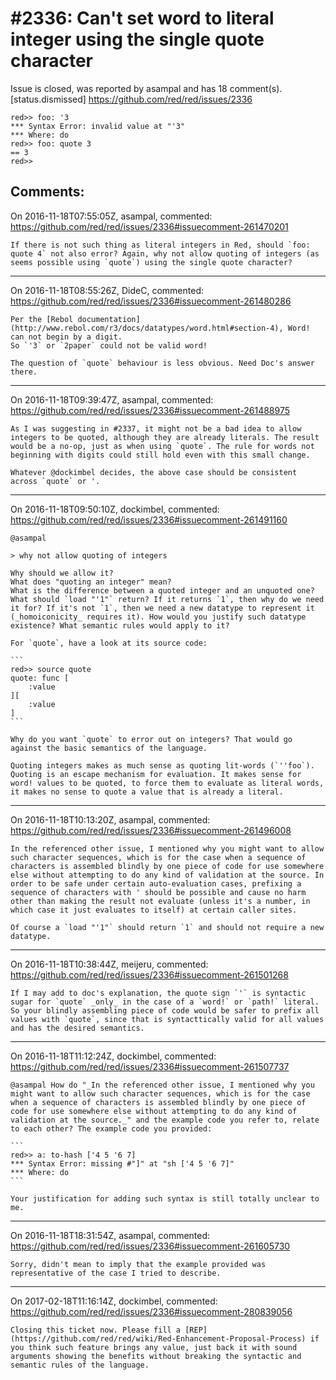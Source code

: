 
#2336: Can't set word to literal integer using the single quote character
================================================================================
Issue is closed, was reported by asampal and has 18 comment(s).
[status.dismissed]
<https://github.com/red/red/issues/2336>

```red
red>> foo: '3
*** Syntax Error: invalid value at "'3"
*** Where: do
red>> foo: quote 3
== 3
red>>
```


Comments:
--------------------------------------------------------------------------------

On 2016-11-18T07:55:05Z, asampal, commented:
<https://github.com/red/red/issues/2336#issuecomment-261470201>

    If there is not such thing as literal integers in Red, should `foo: quote 4` not also error? Again, why not allow quoting of integers (as seems possible using `quote`) using the single quote character? 

--------------------------------------------------------------------------------

On 2016-11-18T08:55:26Z, DideC, commented:
<https://github.com/red/red/issues/2336#issuecomment-261480286>

    Per the [Rebol documentation](http://www.rebol.com/r3/docs/datatypes/word.html#section-4), Word! can not begin by a digit.
    So `'3` or `2paper` could not be valid word!
    
    The question of `quote` behaviour is less obvious. Need Doc's answer there.

--------------------------------------------------------------------------------

On 2016-11-18T09:39:47Z, asampal, commented:
<https://github.com/red/red/issues/2336#issuecomment-261488975>

    As I was suggesting in #2337, it might not be a bad idea to allow integers to be quoted, although they are already literals. The result would be a no-op, just as when using `quote`. The rule for words not beginning with digits could still hold even with this small change.
    
    Whatever @dockimbel decides, the above case should be consistent across `quote` or '.

--------------------------------------------------------------------------------

On 2016-11-18T09:50:10Z, dockimbel, commented:
<https://github.com/red/red/issues/2336#issuecomment-261491160>

    @asampal
    
    > why not allow quoting of integers
    
    Why should we allow it?
    What does "quoting an integer" mean?
    What is the difference between a quoted integer and an unquoted one?
    What should `load "'1"` return? If it returns `1`, then why do we need it for? If it's not `1`, then we need a new datatype to represent it (_homoiconicity_ requires it). How would you justify such datatype existence? What semantic rules would apply to it?
    
    For `quote`, have a look at its source code:
    
    ```
    red>> source quote
    quote: func [
        :value
    ][
        :value
    ]
    ```
    
    Why do you want `quote` to error out on integers? That would go against the basic semantics of the language.
    
    Quoting integers makes as much sense as quoting lit-words (`''foo`). Quoting is an escape mechanism for evaluation. It makes sense for word! values to be quoted, to force them to evaluate as literal words, it makes no sense to quote a value that is already a literal.

--------------------------------------------------------------------------------

On 2016-11-18T10:13:20Z, asampal, commented:
<https://github.com/red/red/issues/2336#issuecomment-261496008>

    In the referenced other issue, I mentioned why you might want to allow such character sequences, which is for the case when a sequence of characters is assembled blindly by one piece of code for use somewhere else without attempting to do any kind of validation at the source. In order to be safe under certain auto-evaluation cases, prefixing a sequence of characters with ' should be possible and cause no harm other than making the result not evaluate (unless it's a number, in which case it just evaluates to itself) at certain caller sites. 
    
    Of course a `load "'1"` should return `1` and should not require a new datatype.

--------------------------------------------------------------------------------

On 2016-11-18T10:38:44Z, meijeru, commented:
<https://github.com/red/red/issues/2336#issuecomment-261501268>

    If I may add to doc's explanation, the quote sign `'` is syntactic sugar for `quote` _only_ in the case of a `word!` or `path!` literal. So your blindly assembling piece of code would be safer to prefix all values with `quote`, since that is syntacttically valid for all values and has the desired semantics.

--------------------------------------------------------------------------------

On 2016-11-18T11:12:24Z, dockimbel, commented:
<https://github.com/red/red/issues/2336#issuecomment-261507737>

    @asampal How do "_In the referenced other issue, I mentioned why you might want to allow such character sequences, which is for the case when a sequence of characters is assembled blindly by one piece of code for use somewhere else without attempting to do any kind of validation at the source._" and the example code you refer to, relate to each other? The example code you provided:
    
    ```
    red>> a: to-hash ['4 5 '6 7]
    *** Syntax Error: missing #"]" at "sh ['4 5 '6 7]"
    *** Where: do
    ```
    
    Your justification for adding such syntax is still totally unclear to me.

--------------------------------------------------------------------------------

On 2016-11-18T18:31:54Z, asampal, commented:
<https://github.com/red/red/issues/2336#issuecomment-261605730>

    Sorry, didn't mean to imply that the example provided was representative of the case I tried to describe.

--------------------------------------------------------------------------------

On 2017-02-18T11:16:14Z, dockimbel, commented:
<https://github.com/red/red/issues/2336#issuecomment-280839056>

    Closing this ticket now. Please fill a [REP](https://github.com/red/red/wiki/Red-Enhancement-Proposal-Process) if you think such feature brings any value, just back it with sound arguments showing the benefits without breaking the syntactic and semantic rules of the language.

